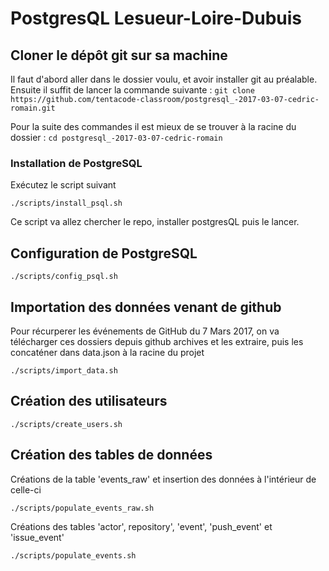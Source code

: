 # PostgresQL Lesueur-Loire-Dubuis

## Cloner le dépôt git sur sa machine
Il faut d'abord aller dans le dossier voulu, et avoir installer git au préalable.
Ensuite il suffit de lancer la commande suivante :
`git clone https://github.com/tentacode-classroom/postgresql_-2017-03-07-cedric-romain.git`

Pour la suite des commandes il est mieux de se trouver à la racine du dossier :
```cd postgresql_-2017-03-07-cedric-romain``` 

### Installation de PostgreSQL
Exécutez le script suivant

`./scripts/install_psql.sh` 

Ce script va allez chercher le repo, installer postgresQL puis le lancer.

## Configuration de PostgreSQL
`./scripts/config_psql.sh`

## Importation des données venant de github
Pour récurperer les événements de GitHub du 7 Mars 2017, on va télécharger ces dossiers depuis github archives et les extraire, puis les concaténer dans data.json à la racine du projet 

`./scripts/import_data.sh`

## Création des utilisateurs
`./scripts/create_users.sh`

## Création des tables de données
Créations de la table 'events_raw' et insertion des données à l'intérieur de celle-ci

`./scripts/populate_events_raw.sh`

Créations des tables 'actor', repository', 'event', 'push_event' et 'issue_event'

`./scripts/populate_events.sh`


